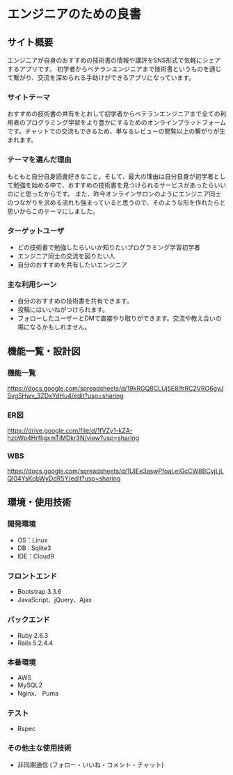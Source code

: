 # エンジニアのための良書

## サイト概要
エンジニアが自身のおすすめの技術書の情報や講評をSNS形式で気軽にシェアするアプリです。 初学者からベテランエンジニアまで技術書というものを通じて繋がり、交流を深められる手助けができるアプリになっています。

### サイトテーマ
おすすめの技術書の共有をとおして初学者からベテランエンジニアまで全ての利用者のプログラミング学習をより豊かにするためのオンラインプラットフォームです。チャットでの交流もできるため、単なるレビューの閲覧以上の繋がりが生まれます。

### テーマを選んだ理由
もともと自分自身読書好きなこと。そして、最大の理由は自分自身が初学者として勉強を始める中で、おすすめの技術書を見つけられるサービスがあったらいいのにと思ったからです。
また、昨今オンラインサロンのようにエンジニア同士のつながりを求める流れも強まっていると思うので、そのような形を作れたらと思いからこのテーマにしました。

### ターゲットユーザ
- どの技術書で勉強したらいいか知りたいプログラミング学習初学者
- エンジニア同士の交流を図りたい人
- 自分のおすすめを共有したいエンジニア


### 主な利用シーン
- 自分のおすすめの技術書を共有できます。
- 投稿にはいいねがつけられます。
- フォローしたユーザーとDMで直接やり取りができます。交流や教え合いの場になるかもしれません。

## 機能一覧・設計図
### 機能一覧
https://docs.google.com/spreadsheets/d/19kRGQ8CLUj5E8IfrRC2VRO6gvJSvg5Hwv_3ZDxYdHu4/edit?usp=sharing

### ER図
https://drive.google.com/file/d/1fVZy1-kZA-hzbWp4HrfljgxmTiMDkr3N/view?usp=sharing

### WBS
https://docs.google.com/spreadsheets/d/1UIEe3aswPfoaLeIGcCW8BCvjLjLQI04YsKqbWyDdR5Y/edit?usp=sharing





## 環境・使用技術
### 開発環境
- OS：Linux
- DB : Sqlite3
- IDE：Cloud9

### フロントエンド
- Bootstrap 3.3.6
- JavaScript、jQuery、Ajax

### バックエンド
- Ruby 2.6.3
- Rails 5.2.4.4

### 本番環境
- AWS
- MySQL2
- Nginx、 Puma

### テスト
- Rspec

### その他主な使用技術
- 非同期通信 (フォロー・いいね・コメント・チャット)

